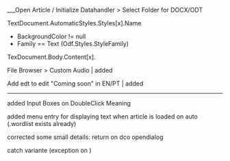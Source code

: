 ___Open Article / Initialize Datahandler > Select Folder for DOCX/ODT

TextDocument.AutomaticStyles.Styles[x].Name
- BackgroundColor != null
- Family == Text (Odf.Styles.StyleFamily)

TexDocument.Body.Content[x].

File Browser > Custom Audio | added

Add edt to edit "Coming soon" in EN/PT | added

--------------------------------------------------

added Input Boxes on DoubleClick Meaning

added menu entry for displaying text when article is loaded on auto (.wordlist exists already)

corrected some small details: return on dco opendialog 

catch variante (exception on <span class="mentioun_adress"></span>)


